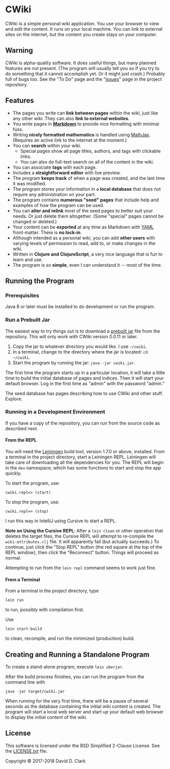 # CWiki ##

CWiki is a simple personal wiki application. You use your browser to view and edit the content. It runs on your local machine. You can link to external sites on the internet, but the content you create stays on your computer.

## Warning ##

CWiki is alpha-quality software. It does useful things, but many planned features are not present. (The program will usually tell you so if you try to do something that it cannot accomplish yet. Or it might just crash.) Probably full of bugs too. See the "To Do" page and the "[Issues](https://bitbucket.org/David_Clark/cwiki/issues?status=new&status=open)" page in the project repository.

## Features ##

* The pages you write can **link between pages** within the wiki, just like any other wiki. They can also **link to external websites**.
* You write pages in **[Markdown](https://daringfireball.net/projects/markdown/syntax)** to provide nice formatting with minimal fuss.
* Writing **nicely formatted mathematics** is handled using [MathJax](https://www.mathjax.org/). (Requires an active link to the internet at the moment.)
* You can **search** within your wiki. 
   * Special pages show all page titles, authors, and tags with clickable links.
   * You can also do full-text search on all of the content in the wiki.
* You can associate **tags** with each page.
* Includes a **straightforward editor** with live preview.
* The program **keeps track** of when a page was created, and the last time it was modified.
* The program stores your information in a **local database** that does not require any administration on your part.
* The program contains **numerous "seed" pages** that include help and examples of how the program can be used.
* You can **alter and relink** most of the seed pages to better suit your needs. Or just delete them altogether. (Some "special" pages cannot be changed or deleted.)
* Your content can be **exported** at any time as Markdown with [YAML](http://yaml.org) front-matter. There is **no lock-in**.
* Although intended as a personal wiki, you can add **other users** with varying levels of permission to read, add to, or make changes in the wiki.
* Written in **Clojure and ClojureScript**, a very nice language that is fun to learn and use.
* The program is so **simple**, even I can understand it -- most of the time.

## Running the Program ##

### Prerequisites ###

Java 8 or later must be installed to do development or run the program.

### Run a Prebuilt Jar ###

The easiest way to try things out is to download a [prebuilt jar](https://bitbucket.org/David_Clark/cwiki/downloads/) file from the repository. This will only work with CWiki version 0.0.11 or later.

1. Copy the jar to whatever directory you would like. I use `~/cwiki`.
2. In a terminal, change to the directory where the jar is located: `cd ~/cwiki`.
3. Start the program by running the jar: `java -jar cwiki.jar`.

The first time the program starts up in a particular location, it will take a little time to build the initial database of pages and indices. Then it will start your default browser. Log in the first time as "admin" with the password "admin."

The seed database has pages describing how to use CWiki and other stuff. Explore.

### Running in a Development Environment ###

If you have a copy of the repository, you can run from the source code as described next.

#### From the REPL ####

You will need the [Leiningen](https://github.com/technomancy/leiningen) build tool, version 1.7.0 or above, installed. From a terminal in the project directory, start a Leiningen REPL. Leiningen will take care of downloading all the dependencies for you. The REPL will begin in the `dev` namespace, which has some functions to start and stop the app quickly.

To start the program, use:

`cwiki.repl=> (start)`

To stop the program, use:

`cwiki.repl=> (stop)`

I ​run this way in IntelliJ using Cursive to start a REPL.

**Note on Using the Cursive REPL**: After a `lein clean` or other operation that deletes the target files, the Cursive REPL will attempt to re-compile the `wiki-attributes.clj` file. It will apparently fail (but actually succeeds.) To continue, just click the "Stop REPL" button (the red square at the top of the REPL window), then click the "Reconnect" button. Things will proceed as normal.

Attempting to run from the `lein repl` command seems to work just fine.

#### From a Terminal ####

From a terminal in the project directory, type

`lein run`

to run, possibly with compilation first.

Use

`lein start-build`

to clean, recompile, and run the minimized (production) build. 

## Creating and Running a Standalone Program ##

To create a stand-alone program, execute `lein uberjar`. 

After the build process finishes, you can run the program from the command line with

```
java -jar target/cwiki.jar
```

 When running for the very first time, there will be a pause of several seconds as the database containing the initial wiki content is created. The program will start a local web server and start up your default web browser to display the initial content of the wiki.

## License ##

This software is licensed under the BSD Simplified 2-Clause License. See the [LICENSE.txt](https://bitbucket.org/David_Clark/cwiki/src/default/LICENSE.txt) file.

Copyright © 2017-2018 David D. Clark